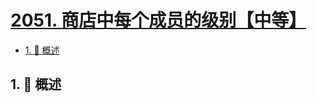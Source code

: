 # [2051. 商店中每个成员的级别【中等】](https://github.com/Tdahuyou/TNotes.leetcode/tree/main/notes/2051.%20%E5%95%86%E5%BA%97%E4%B8%AD%E6%AF%8F%E4%B8%AA%E6%88%90%E5%91%98%E7%9A%84%E7%BA%A7%E5%88%AB%E3%80%90%E4%B8%AD%E7%AD%89%E3%80%91)

<!-- region:toc -->

- [1. 📝 概述](#1--概述)

<!-- endregion:toc -->

## 1. 📝 概述
